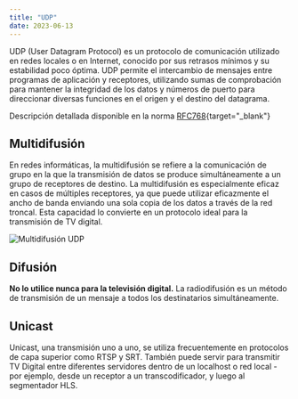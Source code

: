 ```yaml
---
title: "UDP"
date: 2023-06-13
---
```


UDP (User Datagram Protocol) es un protocolo de comunicación utilizado en redes locales o en Internet, conocido por sus retrasos mínimos y su estabilidad poco óptima. UDP permite el intercambio de mensajes entre programas de aplicación y receptores, utilizando sumas de comprobación para mantener la integridad de los datos y números de puerto para direccionar diversas funciones en el origen y el destino del datagrama.

Descripción detallada disponible en la norma [RFC768](https://www.rfc-editor.org/rfc/rfc768){target="_blank"} 

## Multidifusión[](https://help.cesbo.com/misc/articles/protocols/udp#multicast)

En redes informáticas, la multidifusión se refiere a la comunicación de grupo en la que la transmisión de datos se produce simultáneamente a un grupo de receptores de destino. La multidifusión es especialmente eficaz en casos de múltiples receptores, ya que puede utilizar eficazmente el ancho de banda enviando una sola copia de los datos a través de la red troncal. Esta capacidad lo convierte en un protocolo ideal para la transmisión de TV digital.

![Multidifusión UDP](https://cdn.cesbo.com/help/astra/delivery/udp.svg)

## Difusión[](https://help.cesbo.com/misc/articles/protocols/udp#broadcast)

**No lo utilice nunca para la televisión digital.** La radiodifusión es un método de transmisión de un mensaje a todos los destinatarios simultáneamente.

## Unicast[](https://help.cesbo.com/misc/articles/protocols/udp#unicast)

Unicast, una transmisión uno a uno, se utiliza frecuentemente en protocolos de capa superior como RTSP y SRT. También puede servir para transmitir TV Digital entre diferentes servidores dentro de un localhost o red local - por ejemplo, desde un receptor a un transcodificador, y luego al segmentador HLS.
